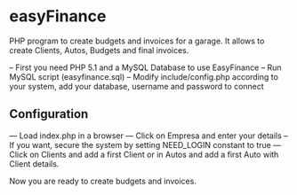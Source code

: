# easyFinance
PHP program to create budgets and invoices for a garage.
It allows to create Clients, Autos, Budgets and final invoices.

– First you need PHP 5.1 and a MySQL Database to use EasyFinance
– Run MySQL script  (easyfinance.sql)
– Modify include/config.php according to your system, add your database, username and password to connect

Configuration
-------------

— Load index.php in a browser
— Click on Empresa and enter your details
– If you want, secure the system by setting NEED_LOGIN constant to true
— Click on Clients and add a first Client or in Autos and add a first Auto with Client details.

Now you are ready to create budgets and invoices.
